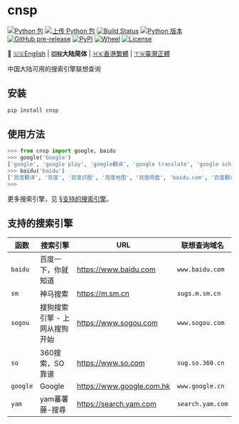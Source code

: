 # cnsp
[![Python 包](https://github.com/wangxinhe2006/cnsp/workflows/Python%20package/badge.svg)](https://github.com/wangxinhe2006/cnsp/actions?query=workflow%3A%22Python+package%22)
[![上传 Python 包](https://github.com/wangxinhe2006/cnsp/workflows/Upload%20Python%20Package/badge.svg)](https://github.com/wangxinhe2006/cnsp/actions?query=workflow%3A%22Upload+Python+Package%22)
[![Build Status](https://www.travis-ci.org/wangxinhe2006/cnsp.svg)](https://www.travis-ci.org/wangxinhe2006/cnsp)
[![Python 版本](https://img.shields.io/pypi/pyversions/cnsp.svg)](https://www.python.org/downloads/)
[![GitHub pre-release](https://img.shields.io/github/release-pre/wangxinhe2006/cnsp.svg)](https://github.com/wangxinhe2006/cnsp/releases)
[![PyPI](https://img.shields.io/pypi/v/cnsp.svg)](https://pypi.org/project/cnsp/#history)
[![Wheel](https://img.shields.io/pypi/wheel/cnsp.svg)](https://pypi.org/project/cnsp/#files)
[![License](https://img.shields.io/github/license/wangxinhe2006/cnsp.svg)](LICENSE)

🎌 [🇺🇸English](README.md) | **🇨🇳大陆简体** | [🇭🇰香港繁體](README.zh_Hant_HK.md) | [🇹🇼臺灣正體](README.zh_Hant_TW.md)

中国大陆可用的搜索引擎联想查询

## 安装
```sh
pip install cnsp
```

## 使用方法
```python
>>> from cnsp import google, baidu
>>> google('Google')
['google', 'google play', 'google翻译', 'google translate', 'google scholar', 'google map', 'google drive', 'google earth', 'google voice', 'google play下载']
>>> baidu('baidu')
['百度翻译', '百度', '百度识图', '百度地图', '百度网盘', 'baidu.com', '百度翻译在线翻译', '百度贴吧', '百度网盘破解版开发者', '百度推荐为什么关不了']
>>>
```
更多搜索引擎，见 [§支持的搜索引擎](#支持的搜索引擎)。

## 支持的搜索引擎
函数 | 搜索引擎 | URL | 联想查询域名
---- | -------- | --- | ------------
`baidu` | 百度一下，你就知道 | https://www.baidu.com | `www.baidu.com`
`sm` | 神马搜索 | https://m.sm.cn | `sugs.m.sm.cn`
`sogou` | 搜狗搜索引擎 - 上网从搜狗开始 | https://www.sogou.com | `www.sogou.com`
`so` | 360搜索，SO靠谱 | https://www.so.com | `sug.so.360.cn`
`google` | Google | https://www.google.com.hk | `www.google.cn`
`yam` | yam蕃薯藤-搜尋 | https://search.yam.com | `search.yam.com`

